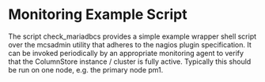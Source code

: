 # Monitoring Example Script
The script check_mariadbcs provides a simple example wrapper shell script over the mcsadmin utility that adheres to the nagios plugin specification. It can be invoked periodically by an appropriate monitoring agent to verify that the ColumnStore instance / cluster is fully active. Typically this should be run on one node, e.g. the primary node pm1.

